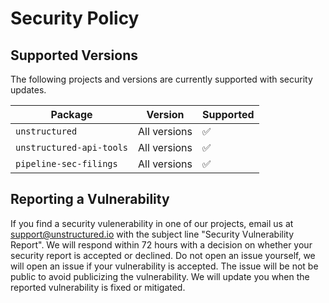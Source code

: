 # Security Policy

## Supported Versions

The following projects and versions are currently supported with security updates.

| Package | Version | Supported          |
| ------- | ------- | ------------------ |
| `unstructured` | All versions   | :white_check_mark: |
| `unstructured-api-tools` | All versions   | :white_check_mark: |
| `pipeline-sec-filings` | All versions   | :white_check_mark: |

## Reporting a Vulnerability

If you find a security vulenerability in one of our projects, email us
at [support@unstructured.io](mailto:support@unstructured.io?subject=Security%20Vulnerability%20Report)
with the subject line "Security Vulnerability Report". We will respond within 72 hours with a
decision on whether your security report is accepted or declined. Do not open an issue yourself,
we will open an issue if your vulnerability is accepted. The issue will be not be public to avoid
publicizing the vulnerability. We will update you when the reported vulnerability is fixed or mitigated.

